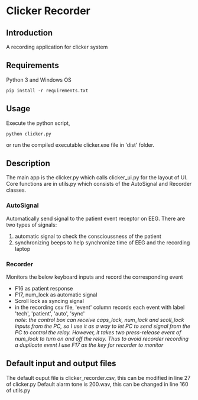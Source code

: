 # Clicker Recorder
## Introduction
A recording application for clicker system
## Requirements
Python 3 and Windows OS
```
pip install -r requirements.txt
```
## Usage
Execute the python script,
```
python clicker.py
```
or run the compiled executable clicker.exe file in 'dist' folder.

## Description
The main app is the clicker.py which calls clicker_ui.py for the layout of UI.
Core functions are in utils.py which consists of the AutoSignal and Recorder classes.
### AutoSignal
Automatically send signal to the patient event receptor on EEG.
There are two types of signals:
1. automatic signal to check the conscioussness of the patient
2. synchronizing beeps to help synchronize time of EEG and the recording laptop

### Recorder
Monitors the below keyboard inputs and record the corresponding event
- F16 as patient response
- F17, num_lock as automatic signal
- Scroll lock as syncing signal
- in the recording csv file, 'event' column records each event with label 'tech', 'patient', 'auto', 'sync'  
*note: the control box can receive caps_lock, num_lock and scoll_lock inputs from the PC, so I use it as a way to let PC to send signal from the PC to control the relay. However, it takes two press-release event of num_lock to turn on and off the relay. Thus to avoid recorder recording a duplicate event I use F17 as the key for recorder to monitor*


## Default input and output files
The default ouput file is clicker_recorder.csv, this can be modified in line 27 of clicker.py
Default alarm tone is 200.wav, this can be changed in line 160 of utils.py

